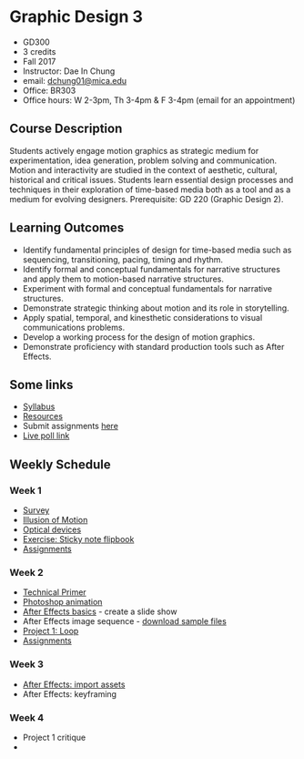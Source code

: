# Graphic Design 3

- GD300
- 3 credits
- Fall 2017
- Instructor: Dae In Chung
- email: [dchung01@mica.edu](mailto:dchung01@mica.edu)
- Office: BR303
- Office hours: W 2-3pm, Th 3-4pm & F 3-4pm (email for an appointment)

## Course Description
Students actively engage motion graphics as strategic medium for experimentation, idea generation, problem solving and communication. Motion and interactivity are studied in the context of aesthetic, cultural, historical and critical issues. Students learn essential design processes and techniques in their exploration of time-based media both as a tool and as a medium for evolving designers. Prerequisite: GD 220 (Graphic Design 2).

## Learning Outcomes
- Identify fundamental principles of design for time-based media such as sequencing, transitioning, pacing, timing and rhythm.
- Identify formal and conceptual fundamentals for narrative structures and apply them to motion-based narrative structures.
- Experiment with formal and conceptual fundamentals for narrative structures.
- Demonstrate strategic thinking about motion and its role in storytelling.
- Apply spatial, temporal, and kinesthetic considerations to visual communications problems.
- Develop a working process for the design of motion graphics.
- Demonstrate proficiency with standard production tools such as After Effects.

## Some links
- [Syllabus](files/MICA-17FA-GD3-Syllabus.pdf)
- [Resources](lectures/w1-resources.md)
- Submit assignments [here](https://drive.google.com/drive/folders/0B6qjLkwjTXyrUWNFcHd6c3NvZEU?usp=sharing)
- [Live poll link](https://pollev.com/daechung096)

## Weekly Schedule

### Week 1
- [Survey](https://docs.google.com/forms/d/e/1FAIpQLSecPPxBAcrRt3BAR96hwQnEzAh1rnlOpTzVauPK7UgaN8VKfg/viewform?usp=sf_link)
- [Illusion of Motion](lectures/w1-illusion-of-motion.md)
- [Optical devices](lectures/w1-optical-devices.md)
- [Exercise: Sticky note flipbook](lectures/w1-exercise.md)
- [Assignments](lectures/w1-assignments.md)

### Week 2
- [Technical Primer](lectures/w2-technical-primer.md)
- [Photoshop animation](lectures/w2-ps-animation.md)
- [After Effects basics](lectures/w2-ae-basics.md) - create a slide show
- After Effects image sequence - [download sample files](files/head_seq.zip)
- [Project 1: Loop](lectures/proj-loop.md)
- [Assignments](lectures/w2-assignments.md)

### Week 3
- [After Effects: import assets](lecture/w3-ae-imports.md)
- After Effects: keyframing

### Week 4
- Project 1 critique
- 

